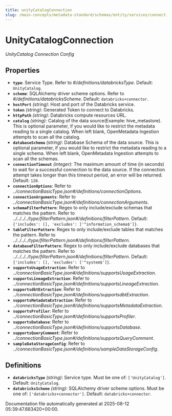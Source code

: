 ```yaml
---
title: unityCatalogConnection
slug: /main-concepts/metadata-standard/schemas/entity/services/connections/database/unitycatalogconnection
---
```


# UnityCatalogConnection

*UnityCatalog Connection Config*

## Properties

- **`type`**: Service Type. Refer to *#/definitions/databricksType*. Default: `UnityCatalog`.
- **`scheme`**: SQLAlchemy driver scheme options. Refer to *#/definitions/databricksScheme*. Default: `databricks+connector`.
- **`hostPort`** *(string)*: Host and port of the Databricks service.
- **`token`** *(string)*: Generated Token to connect to Databricks.
- **`httpPath`** *(string)*: Databricks compute resources URL.
- **`catalog`** *(string)*: Catalog of the data source(Example: hive_metastore). This is optional parameter, if you would like to restrict the metadata reading to a single catalog. When left blank, OpenMetadata Ingestion attempts to scan all the catalog.
- **`databaseSchema`** *(string)*: Database Schema of the data source. This is optional parameter, if you would like to restrict the metadata reading to a single schema. When left blank, OpenMetadata Ingestion attempts to scan all the schemas.
- **`connectionTimeout`** *(integer)*: The maximum amount of time (in seconds) to wait for a successful connection to the data source. If the connection attempt takes longer than this timeout period, an error will be returned. Default: `120`.
- **`connectionOptions`**: Refer to *../connectionBasicType.json#/definitions/connectionOptions*.
- **`connectionArguments`**: Refer to *../connectionBasicType.json#/definitions/connectionArguments*.
- **`schemaFilterPattern`**: Regex to only include/exclude schemas that matches the pattern. Refer to *../../../../type/filterPattern.json#/definitions/filterPattern*. Default: `{'includes': [], 'excludes': ['^information_schema$']}`.
- **`tableFilterPattern`**: Regex to only include/exclude tables that matches the pattern. Refer to *../../../../type/filterPattern.json#/definitions/filterPattern*.
- **`databaseFilterPattern`**: Regex to only include/exclude databases that matches the pattern. Refer to *../../../../type/filterPattern.json#/definitions/filterPattern*. Default: `{'includes': [], 'excludes': ['^system$']}`.
- **`supportsUsageExtraction`**: Refer to *../connectionBasicType.json#/definitions/supportsUsageExtraction*.
- **`supportsLineageExtraction`**: Refer to *../connectionBasicType.json#/definitions/supportsLineageExtraction*.
- **`supportsdbtExtraction`**: Refer to *../connectionBasicType.json#/definitions/supportsdbtExtraction*.
- **`supportsMetadataExtraction`**: Refer to *../connectionBasicType.json#/definitions/supportsMetadataExtraction*.
- **`supportsProfiler`**: Refer to *../connectionBasicType.json#/definitions/supportsProfiler*.
- **`supportsDatabase`**: Refer to *../connectionBasicType.json#/definitions/supportsDatabase*.
- **`supportsQueryComment`**: Refer to *../connectionBasicType.json#/definitions/supportsQueryComment*.
- **`sampleDataStorageConfig`**: Refer to *../connectionBasicType.json#/definitions/sampleDataStorageConfig*.
## Definitions

- **`databricksType`** *(string)*: Service type. Must be one of: `['UnityCatalog']`. Default: `UnityCatalog`.
- **`databricksScheme`** *(string)*: SQLAlchemy driver scheme options. Must be one of: `['databricks+connector']`. Default: `databricks+connector`.


Documentation file automatically generated at 2025-08-12 05:39:47.683420+00:00.
